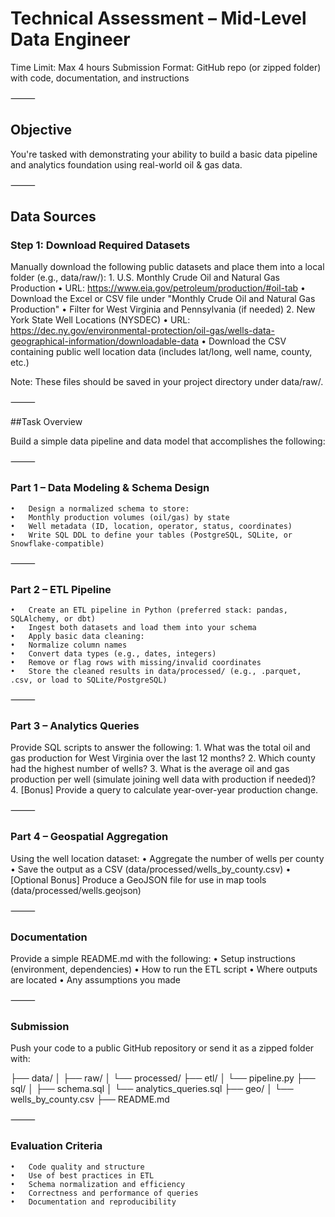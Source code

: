 # Technical Assessment – Mid-Level Data Engineer

Time Limit: Max 4 hours
Submission Format: GitHub repo (or zipped folder) with code, documentation, and instructions

⸻

## Objective

You're tasked with demonstrating your ability to build a basic data pipeline and analytics foundation using real-world oil & gas data. 

⸻

## Data Sources

### Step 1: Download Required Datasets

Manually download the following public datasets and place them into a local folder (e.g., data/raw/):
	1.	U.S. Monthly Crude Oil and Natural Gas Production
	•	URL: https://www.eia.gov/petroleum/production/#oil-tab
	•	Download the Excel or CSV file under "Monthly Crude Oil and Natural Gas Production"
	•	Filter for West Virginia and Pennsylvania (if needed)
	2.	New York State Well Locations (NYSDEC)
	•	URL: https://dec.ny.gov/environmental-protection/oil-gas/wells-data-geographical-information/downloadable-data
	•	Download the CSV containing public well location data (includes lat/long, well name, county, etc.)

Note: These files should be saved in your project directory under data/raw/.

⸻

##Task Overview

Build a simple data pipeline and data model that accomplishes the following:

⸻

### Part 1 – Data Modeling & Schema Design
	•	Design a normalized schema to store:
	•	Monthly production volumes (oil/gas) by state
	•	Well metadata (ID, location, operator, status, coordinates)
	•	Write SQL DDL to define your tables (PostgreSQL, SQLite, or Snowflake-compatible)

⸻

### Part 2 – ETL Pipeline
	•	Create an ETL pipeline in Python (preferred stack: pandas, SQLAlchemy, or dbt)
	•	Ingest both datasets and load them into your schema
	•	Apply basic data cleaning:
	•	Normalize column names
	•	Convert data types (e.g., dates, integers)
	•	Remove or flag rows with missing/invalid coordinates
	•	Store the cleaned results in data/processed/ (e.g., .parquet, .csv, or load to SQLite/PostgreSQL)

⸻

### Part 3 – Analytics Queries

Provide SQL scripts to answer the following:
	1.	What was the total oil and gas production for West Virginia over the last 12 months?
	2.	Which county had the highest number of wells?
	3.	What is the average oil and gas production per well (simulate joining well data with production if needed)?
	4.	[Bonus] Provide a query to calculate year-over-year production change.

⸻

### Part 4 – Geospatial Aggregation

Using the well location dataset:
	•	Aggregate the number of wells per county
	•	Save the output as a CSV (data/processed/wells_by_county.csv)
	•	[Optional Bonus] Produce a GeoJSON file for use in map tools (data/processed/wells.geojson)

⸻

### Documentation

Provide a simple README.md with the following:
	•	Setup instructions (environment, dependencies)
	•	How to run the ETL script
	•	Where outputs are located
	•	Any assumptions you made

⸻

### Submission

Push your code to a public GitHub repository or send it as a zipped folder with:

├── data/
│   ├── raw/
│   └── processed/
├── etl/
│   └── pipeline.py
├── sql/
│   ├── schema.sql
│   └── analytics_queries.sql
├── geo/
│   └── wells_by_county.csv
├── README.md


⸻

### Evaluation Criteria
	•	Code quality and structure
	•	Use of best practices in ETL
	•	Schema normalization and efficiency
	•	Correctness and performance of queries
	•	Documentation and reproducibility
